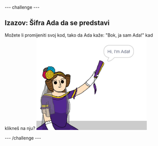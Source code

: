 \--- challenge \---

## Izazov: Šifra Ada da se predstavi

Možete li promijeniti svoj kod, tako da Ada kaže: "Bok, ja sam Ada!" kad klikneš na nju? ![ada sprite govoreći: Bok, ja sam Ada!](images/poetry-ada-intro.png)

\--- /challenge \---